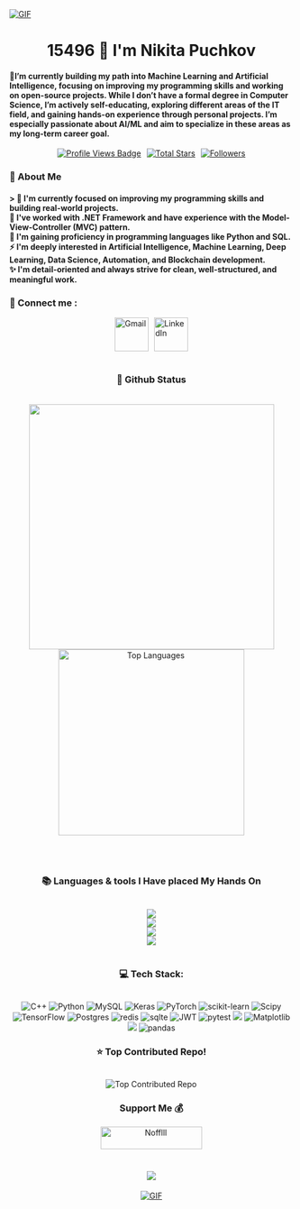 
<!-- MasterHead -->
<a href="">
  <img src="" alt="GIF" style="width:auto; height:auto"/>
</a>


<!-- Greeting -->
</h1>
<h1 align="center">15496 🙏 I'm Nikita Puchkov</h1>

<h4 align="left">🌟I’m currently building my path into Machine Learning and Artificial Intelligence, focusing on improving my programming skills and working on open-source projects.
While I don’t have a formal degree in Computer Science, I’m actively self-educating, exploring different areas of the IT field, and gaining hands-on experience through personal projects.
I’m especially passionate about AI/ML and aim to specialize in these areas as my long-term career goal.</h4>


<div align="center">
<div style="display: flex; justify-content: center; gap: 10px;">
<!-- Profile Views -->
  <a href="https://github.com/Nofflll" target="_blank">
    <img src="https://komarev.com/ghpvc/?username=Nofflll&label=Profile%20views&color=5e81ac&style=for-the-badge&logo=github&logoColor=white&Color=black" 
       alt="Profile Views Badge" /></a>

<!-- Total Stars with GitHub Logo -->
  <a href="https://github.com/Nofflll?tab=repositories&sort=stargazers" target="_blank">
    <img alt="Total Stars" title="Total stars on GitHub"
       src="https://img.shields.io/github/stars/Nofflll?style=for-the-badge&label=Stars&color=bf616a&logo=github" /></a>

<!-- Followers with GitHub Logo -->
  <a href="https://github.com/Nofflll?tab=followers" target="_blank">
    <img alt="Followers" title="Follow me on GitHub"
       src="https://img.shields.io/github/followers/Nofflll?style=for-the-badge&label=Followers&color=5e81ac&logo=github" />
</a>

</div>



<!-- about me -->
<h3 align="left">💫 About Me</h3>
<h4 align="left">>
🌱 I'm currently focused on improving my programming skills and building real-world projects.</br>
🔭 I've worked with .NET Framework and have experience with the Model-View-Controller (MVC) pattern.</br>
💬 I'm gaining proficiency in programming languages like Python and SQL.</br>
⚡ I'm deeply interested in Artificial Intelligence, Machine Learning, Deep Learning, Data Science, Automation, and Blockchain development.</br>
✨ I'm detail-oriented and always strive for clean, well-structured, and meaningful work.</h4>
<div align="left">  


  <h3>🧲 Connect me :</h3>
  <div style="display: flex; justify-content: center; gap: 10px;">
  <a href="nikitapuchkov2017@gmail.com">
  <img width="60px" src="https://play-lh.googleusercontent.com/MaRCSacmqLlbSST5m_sJUb_tE9pTresHYgwpd4gInpcj_NVGbjLCnTe96Yx5zz893bA=w480-h960" alt="Gmail" /></a> 
  
  <a href="https://www.linkedin.com/in/nikita-puchkov-598728370?lipi=urn%3Ali%3Apage%3Ad_flagship3_profile_view_base_contact_details%3BdjvUWDVQTSOj3D6PMzYYsQ%3D%3D" target="_blank">
    <img width="60px" src="https://cdn-icons-png.freepik.com/256/2496/2496097.png?semt=ais_hybrid" alt="LinkedIn" /></a> 
</div>
<br/>




<!-- git stat-->
<h3 align="center">🌱 Github Status</h3>
<br>
<div align="center">
  <img width="435" src="https://github-readme-stats.vercel.app/api?username=Nofflll&count_private=true&show_icons=true&theme=nord&rank_icon=github&border_radius=10"/>
  <img width="330" src="https://github-readme-stats.vercel.app/api/top-langs/?username=Nofflll&theme=nord&hide_border=false&include_all_commits=false&count_private=false&layout=compact" alt="Top Languages">
  
<!-- Proudly created with GPRM ( https://gprm.itsvg.in ) -->
  
</div>

<br/><br/>



<!-- lang-->
<h3 align="center">📚 Languages & tools I Have placed My Hands On </h3>

<br/>

<div align="center">
  <img src="https://skillicons.dev/icons?i=anaconda,autocad,bash,cpp,cmake" /><br>
    <img src="https://skillicons.dev/icons?i=docker,fastapi,flask,git,html,matlab" /><br>
    <img src="https://skillicons.dev/icons?i=mongodb,mysql,postgres,postman,py,pytorch" /><br>
    <img src="https://skillicons.dev/icons?i=qt,sqlite,sklearn,selenium,tensorflow" /><br>
</div>

<br/>




<!-- top repo and teck stack-->
<div align="center">
  <div style="display: flex; justify-content: center; gap: 10px;">
    </a>
</div>

  
  <h3>💻 Tech Stack:</h3>
     <br/>
  <div align="center">
  <img src="https://img.shields.io/badge/c++-%2300599C.svg?style=for-the-badge&logo=c%2B%2B&logoColor=white" alt="C++" />
  <img src="https://img.shields.io/badge/python-3670A0?style=for-the-badge&logo=python&logoColor=ffdd54" alt="Python" />
  <img src="https://img.shields.io/badge/mysql-4479A1.svg?style=for-the-badge&logo=mysql&logoColor=white" alt="MySQL" />
  <img src="https://img.shields.io/badge/Keras-%23D00000.svg?style=for-the-badge&logo=Keras&logoColor=white" alt="Keras" />
  <img src="https://img.shields.io/badge/PyTorch-%23EE4C2C.svg?style=for-the-badge&logo=PyTorch&logoColor=white" alt="PyTorch" />
  <img src="https://img.shields.io/badge/scikit--learn-%23F7931E.svg?style=for-the-badge&logo=scikit-learn&logoColor=white" alt="scikit-learn" />
  <img src="https://img.shields.io/badge/SciPy-%230C55A5.svg?style=for-the-badge&logo=scipy&logoColor=%white" alt="Scipy" />
  <img src="https://img.shields.io/badge/TensorFlow-%23FF6F00.svg?style=for-the-badge&logo=TensorFlow&logoColor=white" alt="TensorFlow" />
  <img src="https://img.shields.io/badge/postgres-%23316192.svg?style=for-the-badge&logo=postgresql&logoColor=white" alt="Postgres" />
  <img src="https://img.shields.io/badge/redis-%23DD0031.svg?style=for-the-badge&logo=redis&logoColor=white" alt="redis" />
  <img src="https://img.shields.io/badge/sqlite-%2307405e.svg?style=for-the-badge&logo=sqlite&logoColor=white" alt=sqlte />
  <img src="https://img.shields.io/badge/JWT-black?style=for-the-badge&logo=JSON%20web%20tokens" alt="JWT" />
  <img src="https://img.shields.io/badge/pytest-%23ffffff.svg?style=for-the-badge&logo=pytest&logoColor=2f9fe3" alt="pytest" />
  <img src="https://img.shields.io/badge/Qt-%23217346.svg?style=for-the-badge&logo=Qt&logoColor=white" atl="QT" />
  <img src="https://img.shields.io/badge/Matplotlib-%23ffffff.svg?style=for-the-badge&logo=Matplotlib&logoColor=black" alt="Matplotlib" />
  <img src="https://img.shields.io/badge/numpy-%23013243.svg?style=for-the-badge&logo=numpy&logoColor=white" atl="numpy" />
  <img src="https://img.shields.io/badge/pandas-%23150458.svg?style=for-the-badge&logo=pandas&logoColor=white" alt="pandas" />
  </div>
  <div align="center"> 
  </div>



<h3>⭐ Top Contributed Repo!</h3>
       <br/>
      <img src="https://github-contributor-stats.vercel.app/api?username=Noffll&limit=5&theme=transparent&combine_all_yearly_contributions=true" alt="Top Contributed Repo">
      <br/>




<!-- support -->
<h3 align="center">Support Me 💰 </h3>

<p align="center">
  <a href="https://buymeacoffee.com/nikitapuch4"> <img align="center" src="https://cdn.buymeacoffee.com/buttons/v2/default-yellow.png" height="40" width="180" alt="Nofflll" /></a>


<h1 align="center">
    <img src="https://readme-typing-svg.herokuapp.com/?font=Righteous&size=35&center=true&vCenter=true&width=800&height=70&duration=4000&lines=Thank+You!+👍;+for+your+visit+📱+!;" />
</h1>



<!-- ending-->
<a href=""><img src="https://github.com/Nofflll/media/blob/main/hacking-computer-screen-2.gif" alt="GIF" style="width:auto; height:auto"/></a>

